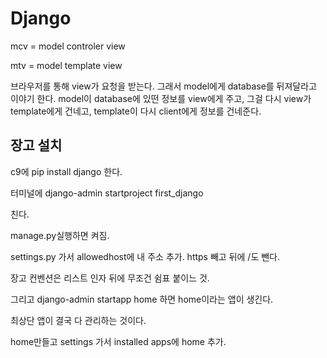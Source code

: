 # Django

mcv = model controler view

mtv = model template view

브라우저를 통해 view가 요청을 받는다. 그래서 model에게 database를 뒤져달라고 이야기 한다. model이 database에 있떤 정보를 view에게 주고, 그걸 다시 view가 template에게 건네고, template이 다시 client에게 정보를 건네준다.



## 장고 설치

c9에  pip install django 한다.

터미널에 django-admin startproject first_django

친다.

manage.py실행하면 켜짐.

settings.py 가서 allowedhost에 내 주소 추가. https 빼고 뒤에 /도 뺀다.

장고 컨벤션은 리스트 인자 뒤에 무조건 쉼표 붙이느 것.

그리고 django-admin startapp home 하면 home이라는 앱이 생긴다.

최상단 앱이 결국 다 관리하는 것이다.

home만들고 settings 가서 installed apps에 home 추가.

